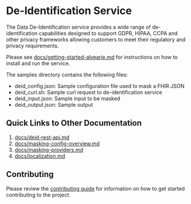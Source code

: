 # De-Identification Service
The Data De-Identification service provides a wide range of de-identification capabilities designed to support GDPR, HIPAA, CCPA and other privacy frameworks allowing customers to meet their regulatory and privacy requirements.

Please see [docs/getting-started-alvearie.md](docs/getting-started-alvearie.md) for instructions on how to install and run the service.

The samples directory contains the following files:
- deid_config.json: Sample configuration file used to mask a FHIR JSON
- deid_curl.sh: Sample curl request to de-identification service
- deid_input.json:  Sample input to be masked
- deid_output.json: Sample output


## Quick Links to Other Documentation
1. [docs/deid-rest-api.md](docs/deid-rest-api.md)
1. [docs/masking-config-overview.md](docs/masking-config-overview.md)
1. [docs/masking-providers.md](docs/masking-providers.md)
1. [docs/localization.md](docs/localization.md)


## Contributing
Please review the [contributing guide](docs/contributing.md) for information on how to get started contributing to the project.
